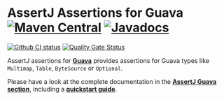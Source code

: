 AssertJ Assertions for Guava [![Maven Central](https://img.shields.io/maven-central/v/org.assertj/assertj-guava.svg?label=Maven%20Central)](https://search.maven.org/search?q=g:%22org.assertj%22%20AND%20a:%22assertj-guava%22) [![Javadocs](http://www.javadoc.io/badge/org.assertj/assertj-guava.svg)](http://www.javadoc.io/doc/org.assertj/assertj-guava)
============================

[![Github CI status](https://github.com/assertj/assertj-guava/workflows/CI/badge.svg)](https://github.com/assertj/assertj-guava/actions?query=workflow%3ACI) 
[![Quality Gate Status](https://sonarcloud.io/api/project_badges/measure?project=joel-costigliola_assertj-guava&metric=alert_status)](https://sonarcloud.io/dashboard?id=joel-costigliola_assertj-guava)

AssertJ assertions for [**Guava**](https://github.com/google/guava) provides assertions for Guava types like `Multimap`, `Table`, `ByteSource` or `Optional`.

Please have a look at the complete documentation in the [**AssertJ Guava section**](https://assertj.github.io/doc/#assertj-guava), including a [**quickstart guide**](https://assertj.github.io/doc/#assertj-guava-quick-start).
